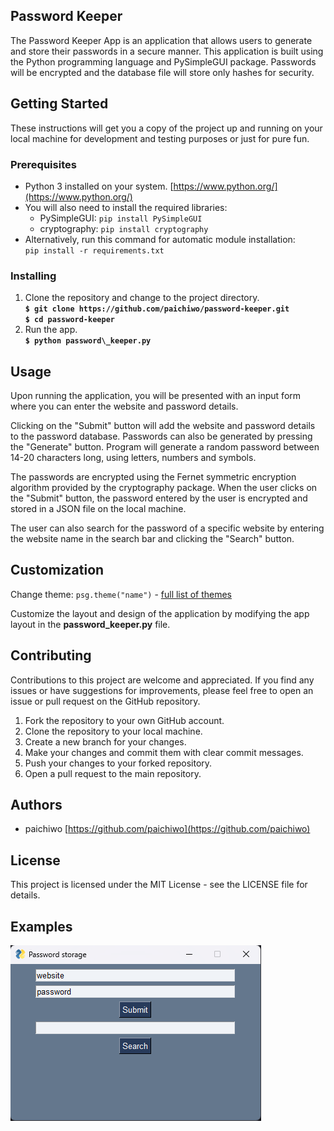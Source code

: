 ## **Password Keeper**

The Password Keeper App is an application that allows users to generate and store their passwords in a secure manner. This application is built using the Python programming language and PySimpleGUI package. Passwords will be encrypted and the database file will store only hashes for security.

## **Getting Started**

These instructions will get you a copy of the project up and running on your local machine for development and testing purposes or just for pure fun.

### **Prerequisites**

*   Python 3 installed on your system. [https://www.python.org/](https://www.python.org/)
*   You will also need to install the required libraries:
    *   PySimpleGUI: `pip install PySimpleGUI`
    *   cryptography: `pip install cryptography`
*   Alternatively, run this command for automatic module installation:  
    `pip install -r requirements.txt`

### **Installing**

1.  Clone the repository and change to the project directory.  
    **`$ git clone https://github.com/paichiwo/password-keeper.git`**  
    **`$ cd password-keeper`**
2.  Run the app.  
    **`$ python password\_keeper.py`**

## **Usage**

Upon running the application, you will be presented with an input form where you can enter the website and password details. 

Clicking on the "Submit" button will add the website and password details to the password database.
Passwords can also be generated by pressing the "Generate" button. Program will generate a random password between 14-20 characters long, using letters, numbers and symbols.  

The passwords are encrypted using the Fernet symmetric encryption algorithm provided by the cryptography package. When the user clicks on the "Submit" button, the password entered by the user is encrypted and stored in a JSON file on the local machine.

The user can also search for the password of a specific website by entering the website name in the search bar and clicking the "Search" button.

## **Customization**

Change theme: `psg.theme("name")` - [full list of themes]() 

Customize the layout and design of the application by modifying the app layout in the **password\_keeper.py** file.

## **Contributing**

Contributions to this project are welcome and appreciated. If you find any issues or have suggestions for improvements, please feel free to open an issue or pull request on the GitHub repository.

1.  Fork the repository to your own GitHub account.
2.  Clone the repository to your local machine.
3.  Create a new branch for your changes.
4.  Make your changes and commit them with clear commit messages.
5.  Push your changes to your forked repository.
6.  Open a pull request to the main repository.

## **Authors**

*   paichiwo [https://github.com/paichiwo](https://github.com/paichiwo)

## **License**

This project is licensed under the MIT License - see the LICENSE file for details.

## **Examples**

![](screenshot.png)